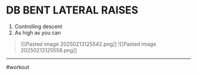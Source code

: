 # DB BENT LATERAL RAISES
1. Controlling descent
2. As high as you can
>![[Pasted image 20250213125542.png]]
>![[Pasted image 20250213125558.png]]
---
#workout 